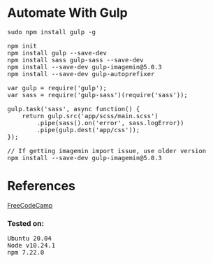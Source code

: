 # Automate With Gulp

<pre>
sudo npm install gulp -g

npm init
npm install gulp --save-dev
npm install sass gulp-sass --save-dev
npm install --save-dev gulp-imagemin@5.0.3
npm install --save-dev gulp-autoprefixer

var gulp = require('gulp');
var sass = require('gulp-sass')(require('sass'));

gulp.task('sass', async function() {
    return gulp.src('app/scss/main.scss')
        .pipe(sass().on('error', sass.logError))
        .pipe(gulp.dest('app/css'));
});

// If getting imagemin import issue, use older version
npm install --save-dev gulp-imagemin@5.0.3
</pre>
# References
<a href="https://www.freecodecamp.org/news/how-to-minify-images-with-gulp-gulp-imagemin-and-boost-your-sites-performance-6c226046e08e/">FreeCodeCamp</a>

### Tested on:
<pre>
Ubuntu 20.04
Node v10.24.1
npm 7.22.0
</pre>
